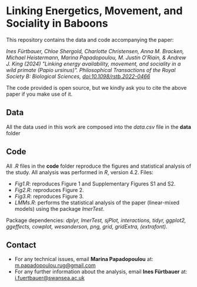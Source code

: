 # Linking Energetics, Movement, and Sociality in Baboons

This repository contains the data and code accompanying the paper: 

*Ines Fürtbauer, Chloe Shergold, Charlotte Christensen, Anna M. Bracken, Michael Heistermann, Marina Papadopoulou, M. Justin O’Riain, & Andrew J. King (2024)
"Linking energy availability, movement, and sociality in a wild primate (Papio ursinus)". Philosophical Transactions of the Royal Society B: Biological Sciences, <doi:10.1098/rstb.2022-0466>*

The code provided is open source, but we kindly ask you to cite the above paper if you make use of it. 

## Data 

All the data used in this work are composed into the _data.csv_ file in the **data** folder

## Code

All _.R_ files in the **code** folder reproduce the figures and statistical analysis of the study.
All analysis was performed in _R_, version 4.2. Files:

- *Fig1.R*: reproduces Figure 1 and Supplementary Figures S1 and S2. 
- *Fig2.R*: reproduces Figure 2.
- *Fig3.R*: reproduces Figure 3.
- *LMMs.R*: performs the statistical analysis of the paper (linear-mixed models) using the package _lmerTest_. 

Package dependencies:
_dplyr, lmerTest, sjPlot, interactions, tidyr, ggplot2, ggeffects, cowplot, wesanderson, png, grid, gridExtra, (extrafont)._

## Contact
* For any technical issues, email **Marina Papadopoulou** at: <m.papadopoulou.rug@gmail.com>
* For any further information about the analysis, email **Ines Fürtbauer** at: <i.fuertbauer@swansea.ac.uk>
